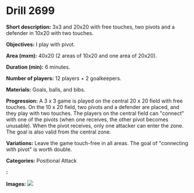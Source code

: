 # Drill 2699

**Short description:**
3x3 and 20x20 with free touches, two pivots and a defender in 10x20 with two touches.

**Objectives:**
I play with pivot.

**Area (mxm):**
40x20 (2 areas of 10x20 and one area of 20x20).

**Duration (min):**
6 minutes.

**Number of players:**
12 players + 2 goalkeepers.

**Materials:**
Goals, balls, and bibs.

**Progression:**
A 3 x 3 game is played on the central 20 x 20 field with free touches. On the 10 x 20 field, two pivots and a defender are placed, and they play with two touches. The players on the central field can "connect" with one of the pivots (when one receives, the other pivot becomes unusable). When the pivot receives, only one attacker can enter the zone. The goal is also valid from the central zone.

**Variations:**
Leave the game touch-free in all areas. The goal of "connecting with pivot" is worth double.

**Categories:**
Positional Attack

**:**


**Images:**
![](https://www.coachingfutsal.com/\images\88161f70-3202-4054-8395-906a0458c233_pablo-prieto-30.jpg)

